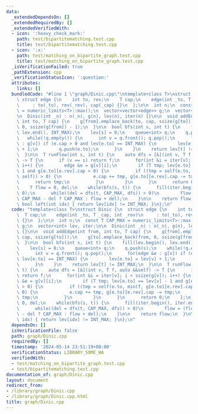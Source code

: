 ```yaml
---
data:
  _extendedDependsOn: []
  _extendedRequiredBy: []
  _extendedVerifiedWith:
  - icon: ':heavy_check_mark:'
    path: test/bipartitematching.test.cpp
    title: test/bipartitematching.test.cpp
  - icon: ':x:'
    path: test/matching_on_bipartite_graph.test.cpp
    title: test/matching_on_bipartite_graph.test.cpp
  _isVerificationFailed: true
  _pathExtension: cpp
  _verificationStatusIcon: ':question:'
  attributes:
    links: []
  bundledCode: "#line 1 \"graph/Dinic.cpp\"\ntemplate<class T>\nstruct Dinic {\n \
    \ struct edge {\n    int to, rev;\n    T cap;\n    edge(int _to, T _cap, int _rev)\n\
    \     : to(_to), rev(_rev), cap(_cap) {}\n  };\n\n  int n;\n  const T CAP_MAX\
    \ = numeric_limits<T>::max();\n  vector<vector<edge>> g;\n  vector<int> lev, iter;\n\
    \n  Dinic(int _n) : n(_n), g(n), lev(n), iter(n) {}\n\n  void addEdge(int from,\
    \ int to, T cap) {\n    g[from].emplace_back(to, cap, ssize(g[to]));\n    g[to].emplace_back(from,\
    \ 0, ssize(g[from]) - 1);\n  }\n\n  bool bfs(int s, int t) {\n    fill(lev.begin(),\
    \ lev.end(), INT_MAX);\n    lev[s] = 0;\n    queue<int> q;\n    q.push(s);\n \
    \   while(!q.empty()) {\n      int v = q.front(); q.pop();\n      for(edge &e\
    \ : g[v]) if (e.cap > 0 and lev[e.to] == INT_MAX) {\n        lev[e.to] = lev[v]\
    \ + 1;\n        q.push(e.to);\n      }\n    }\n    return lev[t] != INT_MAX;\n\
    \  }\n\n  T runFlow(int s, int t) {\n    auto dfs = [&](int v, T f, auto &&self)\
    \ -> T {\n      if (v == s) return f;\n      for(int &i = iter[v]; i < ssize(g[v]);\
    \ i++) {\n        edge &e = g[v][i];\n        if (T tmp; lev[e.to] == lev[v] -\
    \ 1 and g[e.to][e.rev].cap > 0) {\n          if ((tmp = self(e.to, min(f, g[e.to][e.rev].cap),\
    \ self)) > 0) {\n            e.cap += tmp, g[e.to][e.rev].cap -= tmp;\n      \
    \      return tmp;\n          }\n        }\n      }\n      return 0;\n    };\n\
    \    T flow = 0, del;\n    while(bfs(s, t)) {\n      fill(iter.begin(), iter.end(),\
    \ 0);\n      while((del = dfs(t, CAP_MAX, dfs)) > 0)\n        flow = (flow >=\
    \ CAP_MAX - del ? CAP_MAX : flow + del);\n    }\n\n    return flow;\n  }\n\n \
    \ bool left(int idx) { return lev[idx] != INT_MAX; }\n};\n"
  code: "template<class T>\nstruct Dinic {\n  struct edge {\n    int to, rev;\n  \
    \  T cap;\n    edge(int _to, T _cap, int _rev)\n     : to(_to), rev(_rev), cap(_cap)\
    \ {}\n  };\n\n  int n;\n  const T CAP_MAX = numeric_limits<T>::max();\n  vector<vector<edge>>\
    \ g;\n  vector<int> lev, iter;\n\n  Dinic(int _n) : n(_n), g(n), lev(n), iter(n)\
    \ {}\n\n  void addEdge(int from, int to, T cap) {\n    g[from].emplace_back(to,\
    \ cap, ssize(g[to]));\n    g[to].emplace_back(from, 0, ssize(g[from]) - 1);\n\
    \  }\n\n  bool bfs(int s, int t) {\n    fill(lev.begin(), lev.end(), INT_MAX);\n\
    \    lev[s] = 0;\n    queue<int> q;\n    q.push(s);\n    while(!q.empty()) {\n\
    \      int v = q.front(); q.pop();\n      for(edge &e : g[v]) if (e.cap > 0 and\
    \ lev[e.to] == INT_MAX) {\n        lev[e.to] = lev[v] + 1;\n        q.push(e.to);\n\
    \      }\n    }\n    return lev[t] != INT_MAX;\n  }\n\n  T runFlow(int s, int\
    \ t) {\n    auto dfs = [&](int v, T f, auto &&self) -> T {\n      if (v == s)\
    \ return f;\n      for(int &i = iter[v]; i < ssize(g[v]); i++) {\n        edge\
    \ &e = g[v][i];\n        if (T tmp; lev[e.to] == lev[v] - 1 and g[e.to][e.rev].cap\
    \ > 0) {\n          if ((tmp = self(e.to, min(f, g[e.to][e.rev].cap), self)) >\
    \ 0) {\n            e.cap += tmp, g[e.to][e.rev].cap -= tmp;\n            return\
    \ tmp;\n          }\n        }\n      }\n      return 0;\n    };\n    T flow =\
    \ 0, del;\n    while(bfs(s, t)) {\n      fill(iter.begin(), iter.end(), 0);\n\
    \      while((del = dfs(t, CAP_MAX, dfs)) > 0)\n        flow = (flow >= CAP_MAX\
    \ - del ? CAP_MAX : flow + del);\n    }\n\n    return flow;\n  }\n\n  bool left(int\
    \ idx) { return lev[idx] != INT_MAX; }\n};\n"
  dependsOn: []
  isVerificationFile: false
  path: graph/Dinic.cpp
  requiredBy: []
  timestamp: '2024-05-14 23:51:19+08:00'
  verificationStatus: LIBRARY_SOME_WA
  verifiedWith:
  - test/matching_on_bipartite_graph.test.cpp
  - test/bipartitematching.test.cpp
documentation_of: graph/Dinic.cpp
layout: document
redirect_from:
- /library/graph/Dinic.cpp
- /library/graph/Dinic.cpp.html
title: graph/Dinic.cpp
---
```

